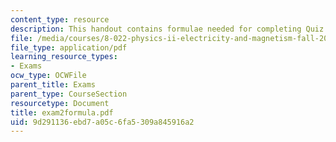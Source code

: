 ```yaml
---
content_type: resource
description: This handout contains formulae needed for completing Quiz 2.
file: /media/courses/8-022-physics-ii-electricity-and-magnetism-fall-2004/9d291136ebd7a05c6fa5309a845916a2_exam2formula.pdf
file_type: application/pdf
learning_resource_types:
- Exams
ocw_type: OCWFile
parent_title: Exams
parent_type: CourseSection
resourcetype: Document
title: exam2formula.pdf
uid: 9d291136-ebd7-a05c-6fa5-309a845916a2
---
```


